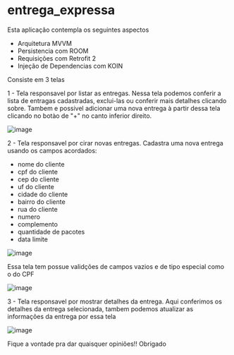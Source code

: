 # entrega_expressa
Esta aplicação contempla os seguintes aspectos

- Arquitetura MVVM
- Persistencia com ROOM
- Requisições com Retrofit 2
- Injeção de Dependencias com KOIN

Consiste em 3 telas

1 - Tela responsavel por listar as entregas. Nessa tela podemos conferir a lista de entragas cadastradas, exclui-las ou conferir mais detalhes clicando sobre.
Tambem e possivel adicionar uma nova entrega à partir dessa tela clicando no botào de "+" no canto inferior direito.

![image](https://user-images.githubusercontent.com/19196930/219223155-d81cc49d-8ae6-428a-9aff-a45e2ef48b8a.png)


2 - Tela responsavel por cirar novas entregas. Cadastra uma nova entrega usando os campos acordados:
 - nome do cliente
 - cpf do cliente
 - cep do cliente
 - uf do cliente
 - cidade do cliente
 - bairro do cliente
 - rua do cliente
 - numero
 - complemento
 - quantidade de pacotes
 - data limite
 
 ![image](https://user-images.githubusercontent.com/19196930/219223585-9dea4c9e-ff83-4215-bb0f-a49ae4752fd0.png)

Essa tela tem possue validções de campos vazios e de tipo especial como o do CPF

![image](https://user-images.githubusercontent.com/19196930/219223706-312670d7-e20c-476b-a933-97b90188fc57.png)

3 - Tela responsavel por mostrar detalhes da entrega. Aqui conferimos os detalhes da entrega selecionada, tambem podemos atualizar as informações da entrega por essa tela

![image](https://user-images.githubusercontent.com/19196930/219223976-017cf126-5d6c-4085-b6cd-17bd4e054fd4.png)

Fique a vontade pra dar quaisquer opiniões!! Obrigado
